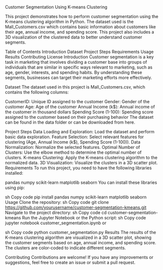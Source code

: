 Customer Segmentation Using K-means Clustering

This project demonstrates how to perform customer segmentation using the K-means clustering algorithm in Python. The dataset used is the Mall_Customers.csv which contains basic information about customers like their age, annual income, and spending score. This project also includes a 3D visualization of the clustered data to better understand customer segments.

Table of Contents
Introduction
Dataset
Project Steps
Requirements
Usage
Results
Contributing
License
Introduction
Customer segmentation is a key task in marketing that involves dividing a customer base into groups of individuals that are similar in specific ways relevant to marketing, such as age, gender, interests, and spending habits. By understanding these segments, businesses can target their marketing efforts more effectively.

Dataset
The dataset used in this project is Mall_Customers.csv, which contains the following columns:

CustomerID: Unique ID assigned to the customer
Gender: Gender of the customer
Age: Age of the customer
Annual Income (k$): Annual income of the customer in thousand dollars
Spending Score (1-100): Spending score assigned to the customer based on their purchasing behavior
The dataset can be found in the data folder or can be downloaded from here.

Project Steps
Data Loading and Exploration: Load the dataset and perform basic data exploration.
Feature Selection: Select relevant features for clustering (Age, Annual Income (k$), Spending Score (1-100)).
Data Normalization: Normalize the selected features.
Optimal Number of Clusters: Use the elbow method to determine the optimal number of clusters.
K-means Clustering: Apply the K-means clustering algorithm to the normalized data.
3D Visualization: Visualize the clusters in a 3D scatter plot.
Requirements
To run this project, you need to have the following libraries installed:

pandas
numpy
scikit-learn
matplotlib
seaborn
You can install these libraries using pip:

sh
Copy code
pip install pandas numpy scikit-learn matplotlib seaborn
Usage
Clone the repository:
sh
Copy code
git clone https://github.com/yourusername/customer-segmentation-kmeans.git
Navigate to the project directory:
sh
Copy code
cd customer-segmentation-kmeans
Run the Jupyter Notebook or the Python script:
sh
Copy code
jupyter notebook customer_segmentation.ipynb
or

sh
Copy code
python customer_segmentation.py
Results
The results of the K-means clustering algorithm are visualized in a 3D scatter plot, showing the customer segments based on age, annual income, and spending score. The clusters are color-coded to indicate different segments.


Contributing
Contributions are welcome! If you have any improvements or suggestions, feel free to create an issue or submit a pull request.
